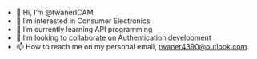 - 👋 Hi, I’m @twanerICAM
- 👀 I’m interested in Consumer Electronics
- 🌱 I’m currently learning API programming
- 💞️ I’m looking to collaborate on Authentication development
- 📫 How to reach me on my personal email, twaner4390@outlook.com.

<!---
twanerICAM/twanerICAM is a ✨ special ✨ repository because its `README.md` (this file) appears on your GitHub profile.
You can click the Preview link to take a look at your changes.
--->

